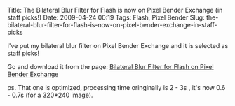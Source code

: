 Title: The Bilateral Blur Filter for Flash is now on Pixel Bender Exchange (in staff picks!)
Date: 2009-04-24 00:19
Tags: Flash, Pixel Bender
Slug: the-bilateral-blur-filter-for-flash-is-now-on-pixel-bender-exchange-in-staff-picks

I've put my bilateral blur filter on Pixel Bender Exchange and it is
selected as staff picks!

Go and download it from the page: [Bilateral Blur Filter for Flash on
Pixel Bender Exchange][]

ps. That one is optimized, processing time oringinally is 2 - 3s , it's
now 0.6 - 0.7s (for a 320\*240 image).

  [Bilateral Blur Filter for Flash on Pixel Bender Exchange]: http://www.adobe.com/cfusion/exchange/index.cfm?event=extensionDetail&loc=en_us&extid=1789025
